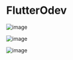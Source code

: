 # FlutterOdev

![image](https://github.com/mrihsann/FlutterOdev/assets/90771646/98797175-ddce-4870-9e22-6de56c455ca9)

![image](https://github.com/mrihsann/FlutterOdev/assets/90771646/775162ad-b8d4-491d-bc1a-a9a4acf1c4ba)

![image](https://github.com/mrihsann/FlutterOdev/assets/90771646/acc780b1-4bdf-4245-9a70-e3bba481041b)
